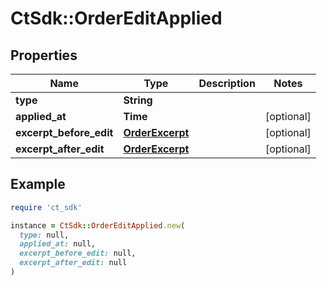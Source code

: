 # CtSdk::OrderEditApplied

## Properties

| Name | Type | Description | Notes |
| ---- | ---- | ----------- | ----- |
| **type** | **String** |  |  |
| **applied_at** | **Time** |  | [optional] |
| **excerpt_before_edit** | [**OrderExcerpt**](OrderExcerpt.md) |  | [optional] |
| **excerpt_after_edit** | [**OrderExcerpt**](OrderExcerpt.md) |  | [optional] |

## Example

```ruby
require 'ct_sdk'

instance = CtSdk::OrderEditApplied.new(
  type: null,
  applied_at: null,
  excerpt_before_edit: null,
  excerpt_after_edit: null
)
```

